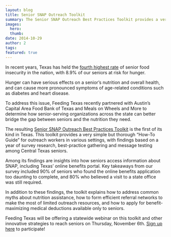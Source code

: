 ```yaml
---
layout: blog
title: Senior SNAP Outreach Toolkit
summary: The Senior SNAP Outreach Best Practices Toolkit provides a very simple but thorough “How-To Guide” for outreach workers in various settings.
images:
  hero:
  thumb:
date: 2014-10-29
author: 2
tags: 
featured: true
---
```


In recent years, Texas has held the [fourth highest rate](http://www.mowaa.org/document.doc?id=193) of senior food insecurity in the nation, with 8.9% of our seniors at risk for hunger.

Hunger can have serious effects on a senior’s nutrition and overall health, and can cause more pronounced symptoms of age-related conditions such as diabetes and heart disease. 

To address this issue, Feeding Texas recently partnered with Austin’s Capital Area Food Bank of Texas and Meals on Wheels and More to determine how senior-serving organizations across the state can better bridge the gap between seniors and the nutrition they need. 

The resulting [Senior SNAP Outreach Best Practices Toolkit](https://s3-us-west-2.amazonaws.com/assets.feedingtexas.org/pdf/senior-snap-outreach-toolkit.pdf) is the first of its kind in Texas. This toolkit provides a very simple but thorough “How-To Guide” for outreach workers in various settings, with findings based on a year of survey research, best-practice gathering and message testing among Central Texas seniors. 

Among its findings are insights into how seniors access information about SNAP, including Texas’ online benefits portal. Key takeaways from our survey included 90% of seniors who found the online benefits application too daunting to complete, and 80% who believed a visit to a state office was still required. 

In addition to these findings, the toolkit explains how to address common myths about nutrition assistance, how to form efficient referral networks to make the most of limited outreach resources, and how to apply for benefit-maximizing medical deductions available only to seniors. 

Feeding Texas will be offering a statewide webinar on this toolkit and other innovative strategies to reach seniors on Thursday, November 6th. [Sign up here](https://docs.google.com/forms/d/1QpVeHC1rxlLqpfFxHnogKCbS6CleVwlbPnHwYhv0EOg/viewform) to participate!




